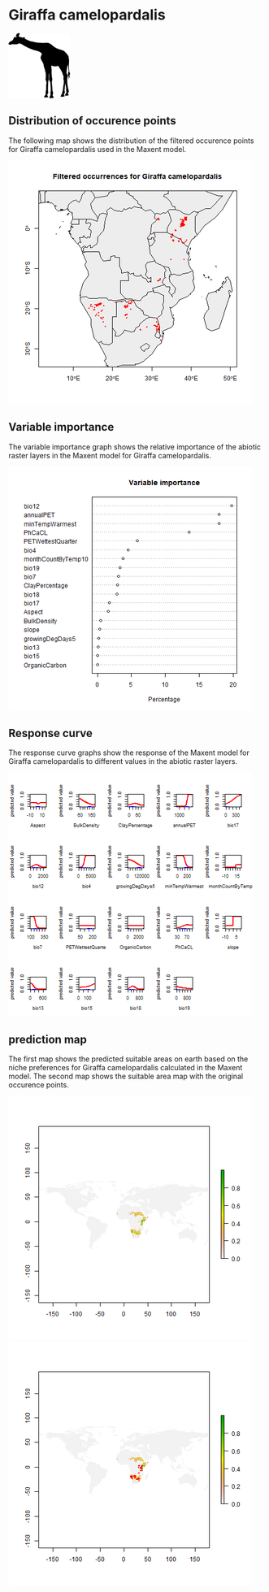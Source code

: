 # Giraffa camelopardalis 

![](image_taxa.png) 

## Distribution of occurence points 
The following map shows the distribution of the filtered occurence points for Giraffa camelopardalis used in the Maxent model. 

![](occurrences.png)
    
## Variable importance 
The variable importance graph shows the relative importance of the abiotic raster layers in the  Maxent model for Giraffa camelopardalis. 

![](valid_maxent_variable_importance.png)
    
## Response curve 
The response curve graphs show the response of the Maxent model for Giraffa camelopardalis to different values in the abiotic raster layers. 

![](valid_maxent_response_curve.png)
    
## prediction map 
The first map shows the predicted suitable areas on earth based on the niche preferences for Giraffa camelopardalis calculated in the Maxent model. The second map shows the suitable area map with the original occurence points.

![](prediction_map.png)
![](prediction_occurence_map.png)
    
